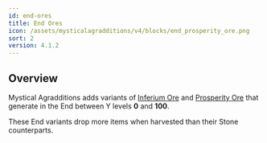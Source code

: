 ```yaml
---
id: end-ores
title: End Ores
icon: /assets/mysticalagradditions/v4/blocks/end_prosperity_ore.png
sort: 2
version: 4.1.2
---
```


## Overview

Mystical Agradditions adds variants of [Inferium Ore](../../mysticalagriculture/blocks/inferium-ore.md) and [Prosperity Ore](../../mysticalagriculture/blocks/prosperity-ore.md) that generate in the End between Y levels **0** and **100**. 

These End variants drop more items when harvested than their Stone counterparts.

